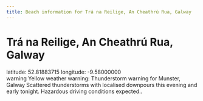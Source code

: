```yaml
---
title: Beach information for Trá na Reilige, An Cheathrú Rua, Galway
---
```

# Trá na Reilige, An Cheathrú Rua, Galway 

<div class="location-info">latitude: 52.81883715 longitude: -9.58000000</div>
<div id="met-eireann-warnings"><span class="material-icons yellow-warning">warning</span>&nbsp;Yellow weather warning: Thunderstorm warning for Munster, Galway Scattered thunderstorms with localised downpours this evening and early tonight. Hazardous driving conditions expected..&nbsp;</div>
<div></div>